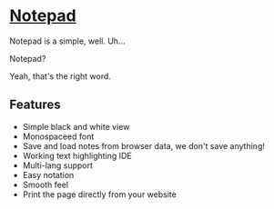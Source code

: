 # [Notepad](https://notepad.bd103.repl.co)
Notepad is a simple, well. Uh...

Notepad?

Yeah, that's the right word.

## Features

- Simple black and white view
- Monospaceed font
- Save and load notes from browser data, we don't save anything!
- Working text highlighting IDE
- Multi-lang support
- Easy notation
- Smooth feel
- Print the page directly from your website